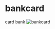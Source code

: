 # bankcard
card bank
![bankcard](https://user-images.githubusercontent.com/106537238/183044424-8cc34d3d-6c8b-464b-ab8a-3600d97b0a58.PNG)
